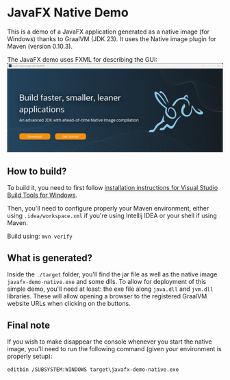 # JavaFX Native Demo

This is a demo of a JavaFX application generated as a native image (for Windows) thanks to GraalVM (JDK 23). It uses the Native image plugin for Maven (version 0.10.3). 

The JavaFX demo uses FXML for describing the GUI:
![](./img/javafx-demo-native.exe.png)

## How to build?

To build it, you need to first follow [installation instructions for Visual Studio Build Tools for Windows](https://medium.com/graalvm/using-graalvm-and-native-image-on-windows-10-9954dc071311).

Then, you'll need to configure properly your Maven environment, either using `.idea/workspace.xml` if you're using Intellij IDEA or your shell if using Maven.

Build using: `mvn verify`

## What is generated?

Inside the `./target` folder, you'll find the jar file as well as the native image `javafx-demo-native.exe` and some dlls. To allow for deployment of this simple demo, you'll need at least: the exe file along `java.dll` and `jvm.dll` libraries. These will allow opening a browser to the registered GraalVM website URLs when clicking on the buttons.

## Final note

If you wish to make disappear the console whenever you start the native image, you'll need to run the following command (given your environment is properly setup): 
```shell
editbin /SUBSYSTEM:WINDOWS target\javafx-demo-native.exe
```
